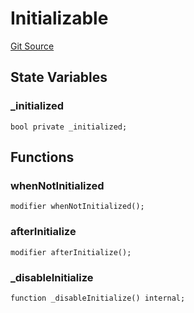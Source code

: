 # Initializable
[Git Source](https://github.com/KYRDTeam/ilo-contracts/blob/ae631fe4bfbce302e21cc5e317f651168c939703/src/base/Initializable.sol)


## State Variables
### _initialized

```solidity
bool private _initialized;
```


## Functions
### whenNotInitialized


```solidity
modifier whenNotInitialized();
```

### afterInitialize


```solidity
modifier afterInitialize();
```

### _disableInitialize


```solidity
function _disableInitialize() internal;
```

